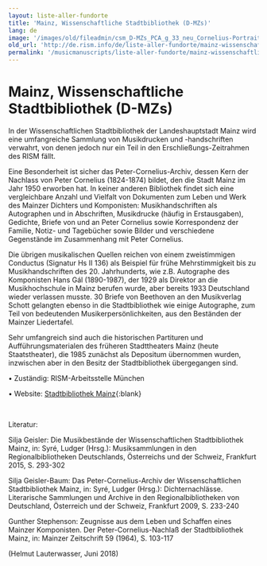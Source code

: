 ```yaml
---
layout: liste-aller-fundorte
title: 'Mainz, Wissenschaftliche Stadtbibliothek (D-MZs)'
lang: de
image: '/images/old/fileadmin/csm_D-MZs_PCA_g_33_neu_Cornelius-Portrait_6ce4890554.jpg'
old_url: 'http://de.rism.info/de/liste-aller-fundorte/mainz-wissenschaftliche-stadtbibliothek-d-mzs.html'
permalink: '/musicmanuscripts/liste-aller-fundorte/mainz-wissenschaftliche-stadtbibliothek-d-mzs.html'
---
```



# Mainz, Wissenschaftliche Stadtbibliothek (D-MZs)

In der Wissenschaftlichen Stadtbibliothek der Landeshauptstadt Mainz wird eine umfangreiche Sammlung von Musikdrucken und -handschriften verwahrt, von denen jedoch nur ein Teil in den Erschließungs-Zeitrahmen des RISM fällt.

Eine Besonderheit ist sicher das Peter-Cornelius-Archiv, dessen Kern der Nachlass von Peter Cornelius (1824-1874) bildet, den die Stadt Mainz im Jahr 1950 erworben hat. In keiner anderen Bibliothek findet sich eine vergleichbare Anzahl und Vielfalt von Dokumenten zum Leben und Werk des Mainzer Dichters und Komponisten: Musikhandschriften als Autographen und in Abschriften, Musikdrucke (häufig in Erstausgaben), Gedichte, Briefe von und an Peter Cornelius sowie Korrespondenz der Familie, Notiz- und Tagebücher sowie Bilder und verschiedene Gegenstände im Zusammenhang mit Peter Cornelius.

Die übrigen musikalischen Quellen reichen von einem zweistimmigen Conductus (Signatur Hs II 136) als Beispiel für frühe Mehrstimmigkeit bis zu Musikhandschriften des 20. Jahrhunderts, wie z.B. Autographe des Komponisten Hans Gál (1890-1987), der 1929 als Direktor an die Musikhochschule in Mainz berufen wurde, aber bereits 1933 Deutschland wieder verlassen musste. 30 Briefe von Beethoven an den Musikverlag Schott gelangten ebenso in die Stadtbibliothek wie einige Autographe, zum Teil von bedeutenden Musikerpersönlichkeiten, aus den Beständen der Mainzer Liedertafel.

Sehr umfangreich sind auch die historischen Partituren und Aufführungsmaterialen des früheren Stadttheaters Mainz (heute Staatstheater), die 1985 zunächst als Depositum übernommen wurden, inzwischen aber in den Besitz der Stadtbibliothek übergegangen sind.

• Zuständig: RISM-Arbeitsstelle München

• Website: [Stadtbibliothek Mainz](https://www.bibliothek.mainz.de/rubrik4/wissenschaftliche-stadtbibliothek.php "Opens external link in new window"){:blank}

&nbsp;

Literatur:

Silja Geisler: Die Musikbestände der Wissenschaftlichen Stadtbibliothek Mainz, in: Syré, Ludger (Hrsg.): Musiksammlungen in den Regionalbibliotheken Deutschlands, Österreichs und der Schweiz, Frankfurt 2015, S. 293-302

Silja Geisler-Baum: Das Peter-Cornelius-Archiv der Wissenschaftlichen Stadtbibliothek Mainz, in: Syré, Ludger (Hrsg.): Dichternachlässe. Literarische Sammlungen und Archive in den Regionalbibliotheken von Deutschland, Österreich und der Schweiz, Frankfurt 2009, S. 233-240

Gunther Stephenson: Zeugnisse aus dem Leben und Schaffen eines Mainzer Komponisten. Der Peter-Cornelius-Nachlaß der Stadtbibliothek Mainz, in: Mainzer Zeitschrift 59 (1964), S. 103-117

(Helmut Lauterwasser, Juni 2018)

